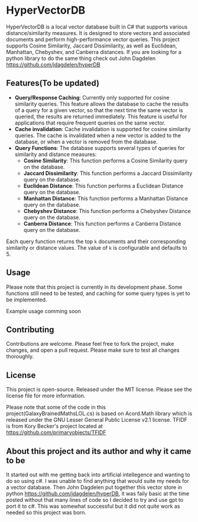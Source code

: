 # HyperVectorDB

HyperVectorDB is a local vector database built in C# that supports various distance/similarity measures. It is designed to store vectors and associated documents and perform high-performance vector queries. This project supports Cosine Similarity, Jaccard Dissimilarity, as well as Euclidean, Manhattan, Chebyshev, and Canberra distances.
If you are looking for a python library to do the same thing check out John Dagdelen https://github.com/jdagdelen/hyperDB

## Features(To be updated)

- **Query/Response Caching**: Currently only supported for cosine similarity queries. This feature allows the database to cache the results of a query for a given vector, so that the next time the same vector is queried, the results are returned immediately. This feature is useful for applications that require frequent queries on the same vector.
- **Cache invalidation**: Cache invalidation is supported for cosine similarity queries. The cache is invalidated when a new vector is added to the database, or when a vector is removed from the database.
- **Query Functions**: The database supports several types of queries for similarity and distance measures:
  - **Cosine Similarity**: This function performs a Cosine Similarity query on the database.
  - **Jaccard Dissimilarity**: This function performs a Jaccard Dissimilarity query on the database.
  - **Euclidean Distance**: This function performs a Euclidean Distance query on the database.
  - **Manhattan Distance**: This function performs a Manhattan Distance query on the database.
  - **Chebyshev Distance**: This function performs a Chebyshev Distance query on the database.
  - **Canberra Distance**: This function performs a Canberra Distance query on the database.

Each query function returns the top `k` documents and their corresponding similarity or distance values. The value of `k` is configurable and defaults to 5.

## Usage

Please note that this project is currently in its development phase. Some functions still need to be tested, and caching for some query types is yet to be implemented.

Example usage comming soon

## Contributing

Contributions are welcome. Please feel free to fork the project, make changes, and open a pull request. Please make sure to test all changes thoroughly.

## License

This project is open-source. Released under the MIT license. Please see the license file for more information.

Please note that some of the code in this project(GalaxyBrainedMathsLOL.cs) is based on Acord.Math library which is released under the GNU Lesser General Public License v2.1 license.
TFIDF is from Kory Becker's project located at https://github.com/primaryobjects/TFIDF

## About this project and its author and why it came to be

It started out with me getting back into artificial intellegence and wanting to do so using c#.  I was unable to find anything that would suite my needs for a vector database.  Then John Dagdelen put together this vector store in python https://github.com/jdagdelen/hyperDB,  it was faily basic at the time posted without that many lines of code so I decided to try and use gpt to port it to c#.  This was somewhat successful but it did not quite work as needed so this project was born.
